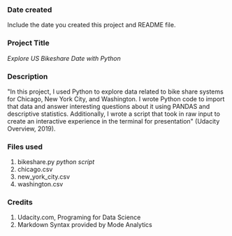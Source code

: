 ### Date created
Include the date you created this project and README file.

### Project Title
*Explore US Bikeshare Date with Python*

### Description
"In this project, I used Python to explore data related to bike share systems for Chicago, New York City, and Washington. I wrote Python code to import that data and answer interesting questions about it using PANDAS and descriptive statistics. Additionally, I wrote a script that took in raw input to create an interactive experience in the terminal for presentation" (Udacity Overview, 2019).

### Files used
1. bikeshare.py *python script*
2. chicago.csv
3. new_york_city.csv
4. washington.csv

### Credits
1. Udacity.com, Programing for Data Science
2. Markdown Syntax provided by Mode Analytics
